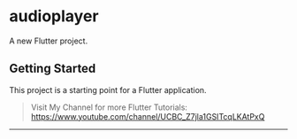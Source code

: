 # audioplayer

A new Flutter project.

## Getting Started

This project is a starting point for a Flutter application.

> Visit My Channel for more Flutter Tutorials: https://www.youtube.com/channel/UCBC_Z7jla1GSITcqLKAtPxQ 

------------------


